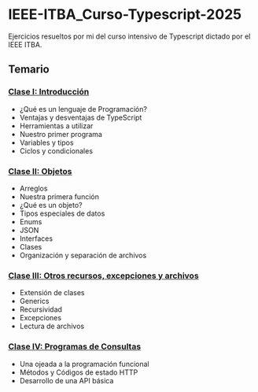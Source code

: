 # IEEE-ITBA_Curso-Typescript-2025
Ejercicios resueltos por mi del curso intensivo de Typescript dictado por el IEEE ITBA. 


## Temario

### [Clase I: Introducción](https://github.com/IEEESBITBA/curso-typescript/blob/main/Clase%20I/Clase%20I.pdf)

- ¿Qué es un lenguaje de Programación?
- Ventajas y desventajas de TypeScript
- Herramientas a utilizar
- Nuestro primer programa
- Variables y tipos
- Ciclos y condicionales

### [Clase II: Objetos](https://github.com/IEEESBITBA/curso-typescript/blob/main/Clase%20II/Clase%20II.pdf)

- Arreglos
- Nuestra primera función
- ¿Qué es un objeto?
- Tipos especiales de datos
- Enums
- JSON
- Interfaces
- Clases
- Organización y separación de archivos

### [Clase III: Otros recursos, excepciones y archivos](https://github.com/IEEESBITBA/curso-typescript/blob/main/Clase%20III/Clase%20III.pdf)

- Extensión de clases
- Generics
- Recursividad
- Excepciones
- Lectura de archivos

### [Clase IV: Programas de Consultas](https://github.com/IEEESBITBA/curso-typescript/blob/main/Clase%20IV/Clase%20IV.pdf)
- Una ojeada a la programación funcional
- Métodos y Códigos de estado HTTP
- Desarrollo de una API básica

